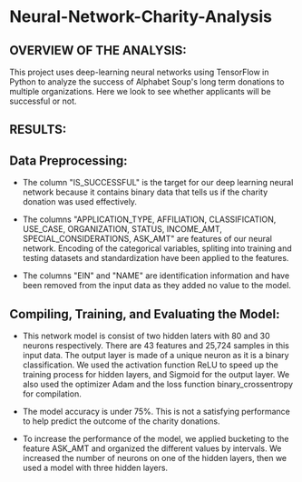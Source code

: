 # Neural-Network-Charity-Analysis

## OVERVIEW OF THE ANALYSIS: 

This project uses deep-learning neural networks using TensorFlow in Python to analyze the success of Alphabet Soup's long term donations to multiple organizations. Here we look to see whether applicants will be successful or not. 


## RESULTS:

## Data Preprocessing: 

- The column "IS_SUCCESSFUL" is the target for our deep learning neural network because it contains binary data that tells us if the charity donation was used effectively. 

- The columns "APPLICATION_TYPE, AFFILIATION, CLASSIFICATION, USE_CASE, ORGANIZATION, STATUS, INCOME_AMT, SPECIAL_CONSIDERATIONS, ASK_AMT" are features of our neural network. Encoding of the categorical variables, spliting into training and testing datasets and standardization have been applied to the features.

- The columns "EIN" and "NAME" are identification information and have been removed from the input data as they added no value to the model. 

## Compiling, Training, and Evaluating the Model:

- This network model is consist of two hidden laters with 80 and 30 neurons respectively. There are 43 features and 25,724 samples in this input data. The output layer is made of a unique neuron as it is a binary classification. We used the activation function ReLU to speed up the training process for hidden layers, and Sigmoid for the output layer. We also used the optimizer Adam and the loss function binary_crossentropy for compilation. 

- The model accuracy is under 75%. This is not a satisfying performance to help predict the outcome of the charity donations.

- To increase the performance of the model, we applied bucketing to the feature ASK_AMT and organized the different values by intervals. We increased the number of neurons on one of the hidden layers, then we used a model with three hidden layers. 
